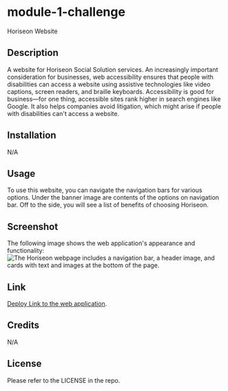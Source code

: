 # module-1-challenge
Horiseon Website

## Description

A website for Horiseon Social Solution services. An increasingly important consideration for businesses, web accessibility ensures that people with disabilities can access a website using assistive technologies like video captions, screen readers, and braille keyboards. Accessibility is good for business&mdash;for one thing, accessible sites rank higher in search engines like Google. It also helps companies avoid litigation, which might arise if people with disabilities can't access a website.

## Installation

N/A

## Usage

To use this website, you can navigate the navigation bars for various options. Under the banner image are contents of the options on navigation bar. Off to the side, you will see a list of benefits of choosing Horiseon.

## Screenshot

The following image shows the web application's appearance and functionality:
![The Horiseon webpage includes a navigation bar, a header image, and cards with text and images at the bottom of the page.](./assets/images/captures_chrome-capture-2022-9-21.png)

## Link

[Deploy Link to the web application](https://m1xzo.github.io/module-1-challenge/).

## Credits

N/A

## License

Please refer to the LICENSE in the repo.
